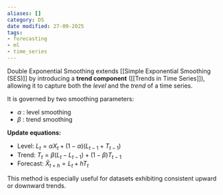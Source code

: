 ```yaml
---
aliases: []
category: DS
date modified: 27-09-2025
tags:
- forecasting
- ml
- time_series
---
```

Double Exponential Smoothing extends [[Simple Exponential Smoothing (SES)]] by introducing a **trend component** ([[Trends in Time Series]]), allowing it to capture both the *level* and the *trend* of a time series.

It is governed by two smoothing parameters:

* $\alpha$ : level smoothing
* $\beta$ : trend smoothing

**Update equations:**

* Level: $L_t = \alpha X_t + (1 - \alpha)(L_{t-1} + T_{t-1})$
* Trend: $T_t = \beta (L_t - L_{t-1}) + (1 - \beta) T_{t-1}$
* Forecast: $\hat{X}_{t+h} = L_t + hT_t$

This method is especially useful for datasets exhibiting consistent upward or downward trends.
